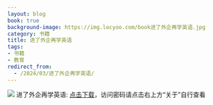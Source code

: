 ```yaml
---
layout: blog
book: true
background-image: https://img.locyoo.com/book进了外企再学英语.jpg
category: 书籍
title: 进了外企再学英语
tags:
- 书籍
- 教育
redirect_from:
  - /2024/03/进了外企再学英语/
---
```

![](https://img.locyoo.com/book进了外企再学英语.jpg)
进了外企再学英语: <a name = "ref1" href="https://url18.ctfile.com/f/50983618-1051397086-d202cd?p=3619">点击下载</a>，访问密码请点击右上方“关于”自行查看